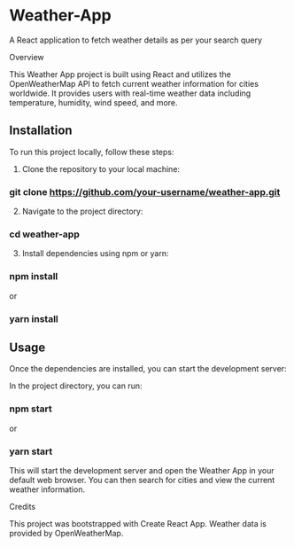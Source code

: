 # Weather-App
 A React application to fetch weather details as per your search query

Overview

This Weather App project is built using React and utilizes the OpenWeatherMap API to fetch current weather information for cities worldwide. It provides users with real-time weather data including temperature, humidity, wind speed, and more.

## Installation

To run this project locally, follow these steps:

1. Clone the repository to your local machine:
###  git clone https://github.com/your-username/weather-app.git

2. Navigate to the project directory:
### cd weather-app

3. Install dependencies using npm or yarn:
### npm install
or
### yarn install

## Usage

Once the dependencies are installed, you can start the development server:

In the project directory, you can run:

### npm start
or
### yarn start

This will start the development server and open the Weather App in your default web browser. You can then search for cities and view the current weather information.

Credits

This project was bootstrapped with Create React App.
Weather data is provided by OpenWeatherMap.
